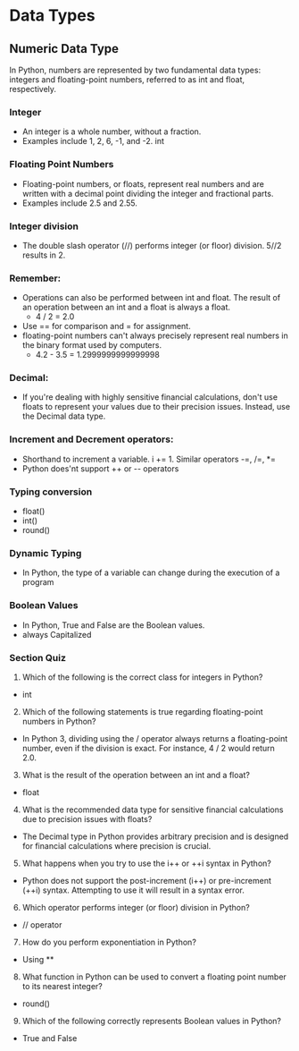 # Data Types

## Numeric Data Type

In Python, numbers are represented by two fundamental data types: integers and floating-point numbers, referred to as int and float, respectively.

### Integer

- An integer is a whole number, without a fraction.
- Examples include 1, 2, 6, -1, and -2. int

### Floating Point Numbers

- Floating-point numbers, or floats, represent real numbers and are written with a decimal point dividing the integer and fractional parts.
- Examples include 2.5 and 2.55.

### Integer division

- The double slash operator (//) performs integer (or floor) division. 5//2 results in 2.

### Remember:

- Operations can also be performed between int and float. The result of an operation between an int and a float is always a float.
  - 4 / 2 = 2.0
- Use == for comparison and = for assignment.
- floating-point numbers can't always precisely represent real numbers in the binary format used by computers.
  - 4.2 - 3.5 = 1.2999999999999998

### Decimal:

- If you're dealing with highly sensitive financial calculations, don't use floats to represent your values due to their precision issues. Instead, use the Decimal data type.

### Increment and Decrement operators:

- Shorthand to increment a variable. i += 1. Similar operators -=, /=, \*=
- Python does'nt support ++ or -- operators

### Typing conversion

- float()
- int()
- round()

### Dynamic Typing

- In Python, the type of a variable can change during the execution of a program

### Boolean Values

- In Python, True and False are the Boolean values.
- always Capitalized

### Section Quiz

1. Which of the following is the correct class for integers in Python?

- int

2. Which of the following statements is true regarding floating-point numbers in Python?

- In Python 3, dividing using the / operator always returns a floating-point number, even if the division is exact. For instance, 4 / 2 would return 2.0.

3. What is the result of the operation between an int and a float?

- float

4. What is the recommended data type for sensitive financial calculations due to precision issues with floats?

- The Decimal type in Python provides arbitrary precision and is designed for financial calculations where precision is crucial.

5. What happens when you try to use the i++ or ++i syntax in Python?

- Python does not support the post-increment (i++) or pre-increment (++i) syntax. Attempting to use it will result in a syntax error.

6. Which operator performs integer (or floor) division in Python?

- // operator

7. How do you perform exponentiation in Python?

- Using \*\*

8. What function in Python can be used to convert a floating point number to its nearest integer?

- round()

9. Which of the following correctly represents Boolean values in Python?

- True and False
